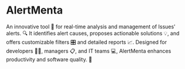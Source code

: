 # AlertMenta
An innovative tool 🚀 for real-time analysis and management of Issues' alerts. 🔍 It identifies alert causes, proposes actionable solutions 💡, and offers customizable filters 🎛️ and detailed reports 📈. Designed for developers 👨‍💻, managers 📋, and IT teams 💻, AlertMenta enhances productivity and software quality. 🌟
